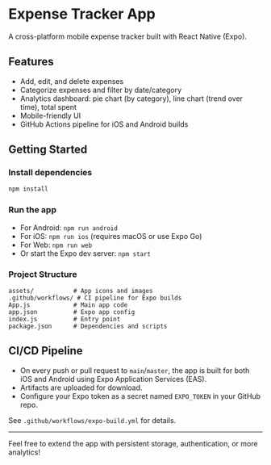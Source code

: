 # Expense Tracker App

A cross-platform mobile expense tracker built with React Native (Expo).

## Features
- Add, edit, and delete expenses
- Categorize expenses and filter by date/category
- Analytics dashboard: pie chart (by category), line chart (trend over time), total spent
- Mobile-friendly UI
- GitHub Actions pipeline for iOS and Android builds

## Getting Started

### Install dependencies
```bash
npm install
```

### Run the app
- For Android: `npm run android`
- For iOS: `npm run ios` (requires macOS or use Expo Go)
- For Web: `npm run web`
- Or start the Expo dev server: `npm start`

### Project Structure
```
assets/           # App icons and images
.github/workflows/ # CI pipeline for Expo builds
App.js            # Main app code
app.json          # Expo app config
index.js          # Entry point
package.json      # Dependencies and scripts
```

## CI/CD Pipeline
- On every push or pull request to `main`/`master`, the app is built for both iOS and Android using Expo Application Services (EAS).
- Artifacts are uploaded for download.
- Configure your Expo token as a secret named `EXPO_TOKEN` in your GitHub repo.

See `.github/workflows/expo-build.yml` for details.

---

Feel free to extend the app with persistent storage, authentication, or more analytics!